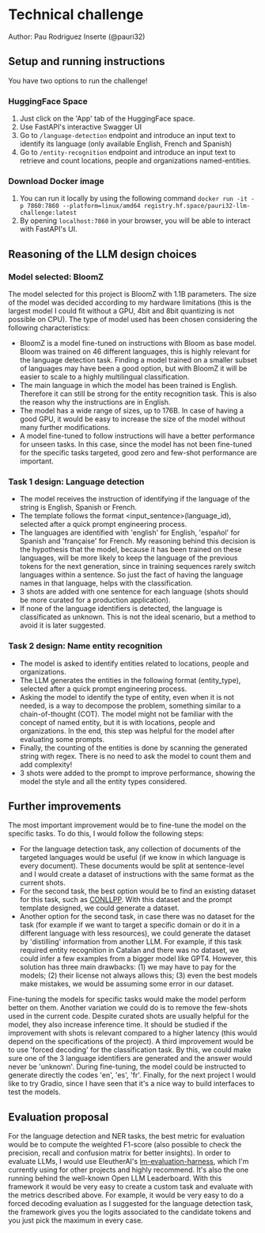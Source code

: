 # Technical challenge
Author: Pau Rodriguez Inserte (@pauri32)

## Setup and running instructions
You have two options to run the challenge!
### HuggingFace Space
1. Just click on the 'App' tab of the HuggingFace space.
2. Use FastAPI's interactive Swagger UI
3. Go to ```/language-detection``` endpoint and introduce an input text to identify its language (only available English, French and Spanish)
4. Go to ```/entity-recognition``` endpoint and introduce an input text to retrieve and count locations, people and organizations named-entities.
### Download Docker image
1. You can run it locally by using the following command ```docker run -it -p 7860:7860 --platform=linux/amd64 registry.hf.space/pauri32-llm-challenge:latest```
2. By opening ```localhost:7860``` in your browser, you will be able to interact with FastAPI's UI.

## Reasoning of the LLM design choices
### Model selected: BloomZ
The model selected for this project is BloomZ with 1.1B parameters. The size of the model was decided according to my hardware limitations (this is the largest model I could fit without a GPU, 4bit and 8bit quantizing is not possible on CPU). The type of model used has been chosen considering the following characteristics: 
* BloomZ is a model fine-tuned on instructions with Bloom as base model. Bloom was trained on 46 different languages, this is highly relevant for the language detection task. Finding a model trained on a smaller subset of languages may have been a good option, but with BloomZ it will be easier to scale to a highly multilingual classification.
* The main language in which the model has been trained is English. Therefore it can still be strong for the entity recognition task. This is also the reason why the instructions are in English.
* The model has a wide range of sizes, up to 176B. In case of having a good GPU, it would be easy to increase the size of the model without many further modifications.
* A model fine-tuned to follow instructions will have a better performance for unseen tasks. In this case, since the model has not been fine-tuned for the specific tasks targeted, good zero and few-shot performance are important.

### Task 1 design: Language detection
* The model receives the instruction of identifying if the language of the string is English, Spanish or French.
* The template follows the format <input_sentence>(language_id), selected after a quick prompt engineering process.
* The languages are identified with 'english' for English, 'español' for Spanish and 'française' for French. My reasoning behind this decision is the hypothesis that the model, because it has been trained on these languages, will be more likely to keep the language of the previous tokens for the next generation, since in training sequences rarely switch languages within a sentence. So just the fact of having the language names in that language, helps with the classification.
* 3 shots are added with one sentence for each language (shots should be more curated for a production application).
* If none of the language identifiers is detected, the language is classificated as unknown. This is not the ideal scenario, but a method to avoid it is later suggested.
### Task 2 design: Name entity recognition
* The model is asked to identify entities related to locations, people and organizations.
* The LLM generates the entities in the following format <entity>(entity_type), selected after a quick prompt engineering process.
* Asking the model to identify the type of entity, even when it is not needed, is a way to decompose the problem, something similar to a chain-of-thought (COT). The model might not be familiar with the concept of named entity, but it is with locations, people and organizations. In the end, this step was helpful for the model after evaluating some prompts.
* Finally, the counting of the entities is done by scanning the generated string with regex. There is no need to ask the model to count them and add complexity!
* 3 shots were added to the prompt to improve performance, showing the model the style and all the entity types considered.

## Further improvements
The most important improvement would be to fine-tune the model on the specific tasks. To do this, I would follow the following steps:
* For the language detection task, any collection of documents of the targeted languages would be useful (if we know in which language is every document). These documents would be split at sentence-level and I would create a dataset of instructions with the same format as the current shots.
* For the second task, the best option would be to find an existing dataset for this task, such as [CONLLPP](https://huggingface.co/datasets/conllpp). With this dataset and the prompt template designed, we could generate a dataset. 
* Another option for the second task, in case there was no dataset for the task (for example if we want to target a specific domain or do it in a different language with less resources), we could generate the dataset by 'distilling' information from another LLM. For example, if this task required entity recognition in Catalan and there was no dataset, we could infer a few examples from a bigger model like GPT4. However, this solution has three main drawbacks: (1) we may have to pay for the models; (2) their license not always allows this; (3) even the best models make mistakes, we would be assuming some error in our dataset.

Fine-tuning the models for specific tasks would make the model perform better on them. Another variation we could do is to remove the few-shots used in the current code. Despite curated shots are usually helpful for the model, they also increase inference time. It should be studied if the improvement with shots is relevant compared to a higher latency (this would depend on the specifications of the project).
A third improvement would be to use 'forced decoding' for the classification task. By this, we could make sure one of the 3 language identifiers are generated and the answer would never be 'unknown'. During fine-tuning, the model could be instructed to generate directly the codes 'en', 'es', 'fr'.
Finally, for the next project I would like to try Gradio, since I have seen that it's a nice way to build interfaces to test the models.

## Evaluation proposal
For the language detection and NER tasks, the best metric for evaluation would be to compute the weighted F1-score (also possible to check the precision, recall and confusion matrix for better insights). 
In order to evaluate LLMs, I would use EleutherAI's [lm-evaluation-harness](https://github.com/EleutherAI/lm-evaluation-harness), which I'm currently using for other projects and highly recommend. It's also the one running behind the well-known Open LLM Leaderboard. With this framework it would be very easy to create a custom task and evaluate with the metrics described above. For example, it would be very easy to do a forced decoding evaluation as I suggested for the language detection task, the framework gives you the logits associated to the candidate tokens and you just pick the maximum in every case.

